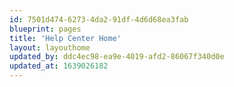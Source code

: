 ```yaml
---
id: 7501d474-6273-4da2-91df-4d6d68ea3fab
blueprint: pages
title: 'Help Center Home'
layout: layouthome
updated_by: ddc4ec98-ea9e-4019-afd2-86067f340d0e
updated_at: 1639026182
---
```

